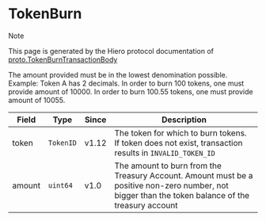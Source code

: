 # TokenBurn

> [!NOTE]
> This page is generated by the Hiero protocol documentation of [proto.TokenBurnTransactionBody](https://hashgraph.github.io/hedera-protobufs/#proto.TokenBurnTransactionBody)

The amount provided must be in the lowest denomination possible. Example:
Token A has 2 decimals. In order to burn 100 tokens, one must provide amount of 10000. In order to burn 100.55 tokens, one must provide amount of 10055.

| Field  | Type      | Since | Description             |
| -----  | --------- | ----- | ----------------------- |
| token  | `TokenID` | v1.12 | The token for which to burn tokens. If token does not exist, transaction results in `INVALID_TOKEN_ID` |
| amount | `uint64`  | v1.0 | The amount to burn from the Treasury Account. Amount must be a positive non-zero number, not bigger than the token balance of the treasury account |
